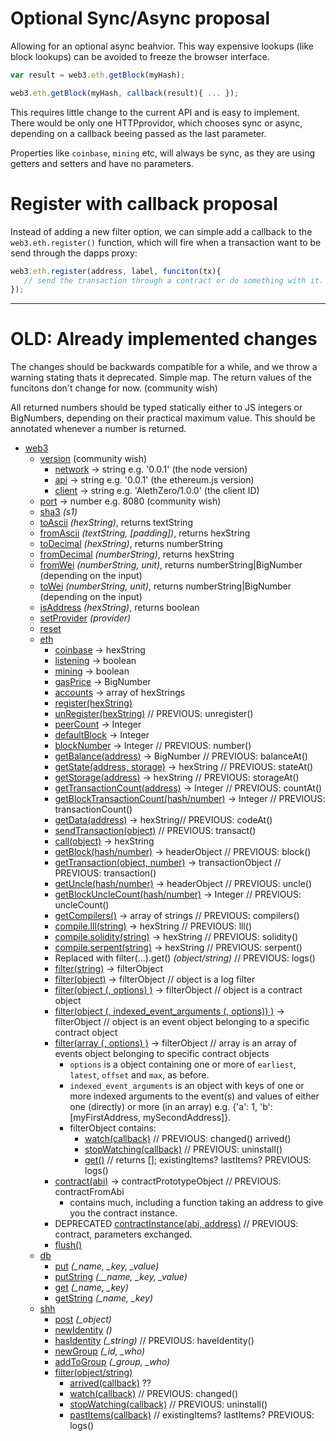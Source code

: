 # Optional Sync/Async proposal

Allowing for an optional async beahvior. This way expensive lookups (like block lookups) can be avoided to freeze the browser interface.

```js
var result = web3.eth.getBlock(myHash);

web3.eth.getBlock(myHash, callback(result){ ... });
```

This requires little change to the current API and is easy to implement. There would be only one HTTPprovidor, which chooses sync or async, depending on a callback beeing passed as the last parameter.

Properties like `coinbase`, `mining` etc, will always be sync, as they are using getters and setters and have no parameters.

# Register with callback proposal

Instead of adding a new filter option, we can simple add a callback to the `web3.eth.register()` function, which will fire when a transaction want to be send through the dapps proxy:

```js
web3.eth.register(address, label, funciton(tx){
   // send the transaction through a contract or do something with it.
});
```

***

# OLD:  Already implemented changes
The changes should be backwards compatible for a while, and we throw a warning stating thats it deprecated. Simple map. The return values of the funcitons don't change for now. (community wish)

All returned numbers should be typed statically either to JS integers or BigNumbers, depending on their practical maximum value. This should be annotated whenever a number is returned.

* [web3](#web3)
  * [version](#) (community wish)
     * [network](#) -> string e.g. '0.0.1' (the node version)
     * [api](#) -> string e.g. '0.0.1' (the ethereum.js version)
     * [client](#) -> string e.g. 'AlethZero/1.0.0' (the client ID)
  * [port](#) -> number e.g. 8080 (community wish)
  * [sha3](#web3sha3) *(s1)*
  * [toAscii](#web3toascii) *(hexString)*, returns textString
  * [fromAscii](#web3fromascii) *(textString, [padding])*, returns hexString
  * [toDecimal](#web3todecimal) *(hexString)*, returns numberString
  * [fromDecimal](#web3fromdecimal) *(numberString)*, returns hexString
  * [fromWei](#web3fromwei) *(numberString, unit)*, returns numberString|BigNumber (depending on the input)
  * [toWei](#web3fromdecimal) *(numberString, unit)*, returns numberString|BigNumber (depending on the input)
  * [isAddress](#web3fromdecimal) *(hexString)*, returns boolean
  * [setProvider](#web3setprovider) *(provider)*
  * [reset](#web3reset)
  * [eth](#web3eth)
    * [coinbase](#web3ethcoinbase) -> hexString
    * [listening](#web3ethlistening) -> boolean
    * [mining](#web3ethmining) -> boolean
    * [gasPrice](#web3ethgasprice) -> BigNumber
    * [accounts](#web3ethaccounts) -> array of hexStrings
    * [register(hexString)](#web3ethregister)
    * [unRegister(hexString)](#web3ethunregister) // PREVIOUS: unregister()
    * [peerCount](#web3ethpeercount) -> Integer
    * [defaultBlock](#web3ethdefaultblock) -> Integer
    * [blockNumber](#web3ethnumber) -> Integer // PREVIOUS: number()
    * [getBalance(address)](#web3ethbalanceat) -> BigNumber // PREVIOUS: balanceAt()
    * [getState(address, storage)](#web3ethstateat) -> hexString // PREVIOUS: stateAt()
    * [getStorage(address)](#web3ethstorageat) -> hexString // PREVIOUS: storageAt()
    * [getTransactionCount(address)](#web3ethcountat) -> Integer // PREVIOUS: countAt()
    * [getBlockTransactionCount(hash/number)](#web3ethtransactionCountcall) -> Integer // PREVIOUS: transactionCount()
    * [getData(address)](#web3ethcodeat) -> hexString// PREVIOUS: codeAt()
    * [sendTransaction(object)](#web3ethtransact)  // PREVIOUS: transact() 
    * [call(object)](#web3ethcall) -> hexString
    * [getBlock(hash/number)](#web3ethblock) -> headerObject // PREVIOUS: block() 
    * [getTransaction(object, number)](#web3ethtransaction) -> transactionObject  // PREVIOUS: transaction() 
    * [getUncle(hash/number)](#web3ethuncle) -> headerObject // PREVIOUS: uncle()
    * [getBlockUncleCount(hash/number)](#web3ethuncleCountcall) -> Integer // PREVIOUS: uncleCount()
    * [getCompilers()](#web3ethcompilers) -> array of strings // PREVIOUS: compilers()
    * [compile.lll(string)](#web3ethlll) -> hexString // PREVIOUS: lll()
    * [compile.solidity(string)](#web3ethsolidity) -> hexString // PREVIOUS: solidity()
    * [compile.serpent(string)](#web3ethserpent) -> hexString // PREVIOUS: serpent()
    * Replaced with filter(...).get() *(object/string)* // PREVIOUS: logs()
    * [filter(string)](#web3ethwatch) -> filterObject
    * [filter(object)](#web3ethlogs) -> filterObject // object is a log filter 
    * [filter(object (, options) )](#web3ethlogs) -> filterObject // object is a contract object
    * [filter(object (, indexed_event_arguments (, options)) )](#web3ethlogs) -> filterObject // object is an event object belonging to a specific contract object
    * [filter(array (, options) )](#web3ethlogs) -> filterObject // array is an array of events object belonging to specific contract objects
      * `options` is a object containing one or more of `earliest`, `latest`, `offset` and `max`, as before.
      * `indexed_event_arguments` is an object with keys of one or more indexed arguments to the event(s) and values of either one (directly) or more (in an array) e.g. {'a': 1, 'b': [myFirstAddress, mySecondAddress]}.
      * filterObject contains:
        - [watch(callback)](#) // PREVIOUS: changed() arrived()
        - [stopWatching(callback)](#) // PREVIOUS: uninstall()
        - [get()](#)  // returns []; existingItems? lastItems? PREVIOUS: logs()
    * [contract(abi)](#web3ethcontract) -> contractPrototypeObject // PREVIOUS: contractFromAbi
      * contains much, including a function taking an address to give you the contract instance.
    * DEPRECATED [contractInstance(abi, address)](#web3ethcontract) // PREVIOUS: contract, parameters exchanged.
    * [flush()](#web3ethflush)
  * [db](#web3db)
    * [put](#web3dbput) *(_name, _key, _value)*
    * [putString](#web3dbputstring) *(__name, _key, _value)*
    * [get](#web3dbget) *(_name, _key)*
    * [getString](#web3dbgetstring) *(_name, _key)*
  * [shh](#web3shh)
    * [post](#web3shhpost) *(_object)*
    * [newIdentity](#web3shhnewidentity) *()*
    * [hasIdentity](#web3shhhaveidentity) *(_string)*  // PREVIOUS: haveIdentity()
    * [newGroup](#web3shhnewgroup) *(_id, _who)*
    * [addToGroup](#web3shhaddtogroup) *(_group, _who)*
    * [filter(object/string)](#web3shhwatch)
      * [arrived(callback)](#) ??
      * [watch(callback)](#) // PREVIOUS: changed()
      * [stopWatching(callback)](#) // PREVIOUS: uninstall()
      * [pastItems(callback)](#)  // existingItems? lastItems? PREVIOUS: logs()